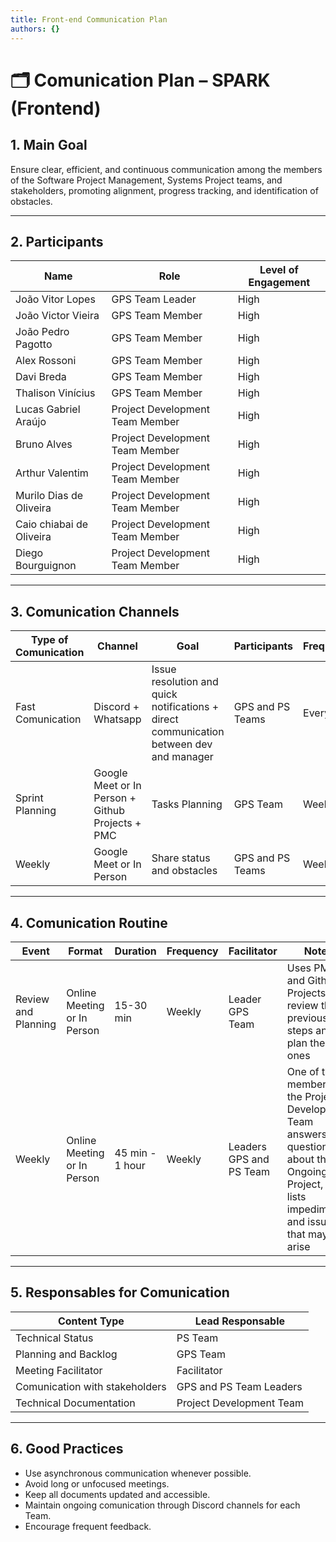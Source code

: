 ```yaml
---
title: Front-end Communication Plan
authors: {}
---
```


# 🗂️ Comunication Plan – SPARK (Frontend)

## 1. Main Goal

Ensure clear, efficient, and continuous communication among the members of the Software Project Management, Systems Project teams, and stakeholders, promoting alignment, progress tracking, and identification of obstacles.

---

## 2. Participants

| Name             | Role               | Level of Engagement |
|------------------|-----------------------------|------------------------|
| João Vitor Lopes       | GPS Team Leader     | High                  |
| João Victor Vieira    | GPS Team Member  | High             |
| João Pedro Pagotto   | GPS Team Member        | High                   |
| Alex Rossoni   |  GPS Team Member      | High                  |
| Davi Breda    |  GPS Team Member         | High                  |
| Thalison Vinícius      | GPS Team Member    | High            |
| Lucas Gabriel Araújo |Project Development Team Member| High |
| Bruno Alves  |Project Development Team Member| High |
| Arthur Valentim  |Project Development Team Member| High |
| Murilo Dias de Oliveira  |Project Development Team Member| High |
| Caio chiabai de Oliveira  |Project Development Team Member| High |
| Diego Bourguignon  |Project Development Team Member| High |

---

## 3. Comunication Channels

| Type of Comunication    | Channel                      | Goal                                      | Participants        | Frequency       |
|------------------------|----------------------------|-----------------------------------------------|----------------------|------------------|
| Fast Comunication     | Discord + Whatsapp            | Issue resolution and quick notifications + direct communication between dev and manager        | GPS and PS Teams       | Every day         |
| Sprint Planning | Google Meet or In Person + Github Projects + PMC   | Tasks Planning                      | GPS Team         |  Weekly       |
| Weekly | Google Meet or In Person | Share status and obstacles  | GPS and PS Teams             | Weekly |

---

## 4. Comunication Routine

| Event             | Format       | Duration | Frequency | Facilitator     | Notes                        |
|--------------------|----------------|---------|------------|------------------|------------------------------------|
| Review and Planning | Online Meeting or In Person | 15-30 min  | Weekly     | Leader GPS Team  | Uses PMC and Github Projects to review the previous steps and plan the next ones  |
| Weekly           | Online Meeting or In Person | 45 min - 1 hour     | Weekly  | Leaders GPS and PS Team     | One of the members of the Project Development Team answers the questions about the Ongoing Project, and lists impediments and issues that may arise |

---

## 5. Responsables for Comunication

| Content Type             | Lead Responsable     |
|------------------------------|----------------------------|
| Technical Status             | PS Team                    |
| Planning and Backlog         | GPS Team                   |
| Meeting Facilitator          | Facilitator                |
| Comunication with stakeholders | GPS and PS Team Leaders  |
| Technical Documentation      | Project Development Team   |

---

## 6. Good Practices

- Use asynchronous communication whenever possible.
- Avoid long or unfocused meetings.  
- Keep all documents updated and accessible.  
- Maintain ongoing comunication through Discord channels for each Team.  
- Encourage frequent feedback.  